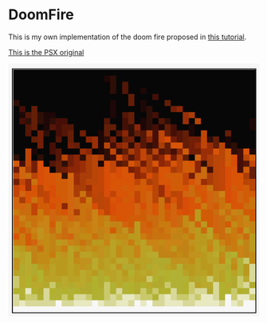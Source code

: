 # DoomFire

This is my own implementation of the doom fire proposed in [this tutorial](https://www.youtube.com/watch?v=fxm8cadCqbs).

[This is the PSX original](https://www.youtube.com/watch?v=QAPXRzvqqgM)

![](./fire.gif)
